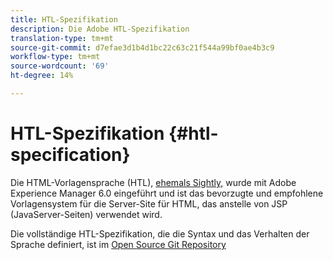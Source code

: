 ```yaml
---
title: HTL-Spezifikation
description: Die Adobe HTL-Spezifikation
translation-type: tm+mt
source-git-commit: d7efae3d1b4d1bc22c63c21f544a99bf0ae4b3c9
workflow-type: tm+mt
source-wordcount: '69'
ht-degree: 14%

---
```



# HTL-Spezifikation {#htl-specification}

Die HTML-Vorlagensprache (HTL), [ehemals Sightly,](update.md) wurde mit Adobe Experience Manager 6.0 eingeführt und ist das bevorzugte und empfohlene Vorlagensystem für die Server-Site für HTML, das anstelle von JSP (JavaServer-Seiten) verwendet wird.

Die vollständige HTL-Spezifikation, die die Syntax und das Verhalten der Sprache definiert, ist im [Open Source Git Repository](https://github.com/adobe/htl-spec)
